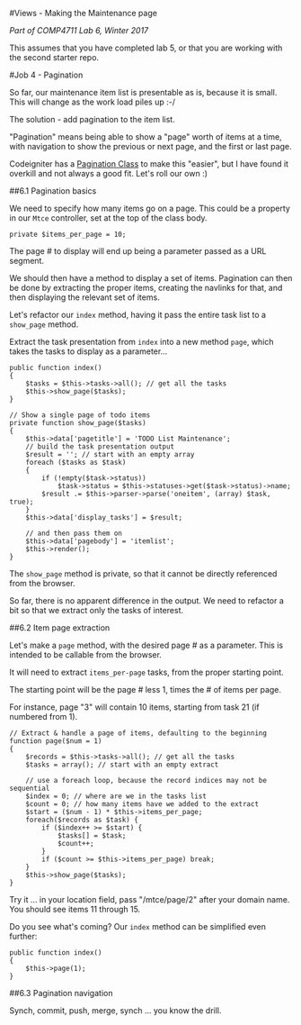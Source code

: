 #Views - Making the Maintenance page

_Part of COMP4711 Lab 6, Winter 2017_

<div class="alert alert-info">
This assumes that you have completed lab 5, or that you are working with the second starter repo.
</div>


#Job 4 - Pagination

So far, our maintenance item list is presentable as is, because it is small.
This will change as the work load piles up :-/

The solution - add pagination to the item list.

"Pagination" means being able to show a "page" worth of items at a time,
with navigation to show the previous or next page, and the first or
last page. 

Codeigniter has a 
[Pagination Class](https://www.codeigniter.com/user_guide/libraries/pagination.html) 
to make this "easier", but I have found it overkill and not always a good fit.
Let's roll our own :)

##6.1 Pagination basics

We need to specify how many items go on a page. This could be a property in our
`Mtce` controller, set at the top of the class body. 

	private $items_per_page = 10;

The page # to display will end up
being a parameter passed as a URL segment.

We should then have a method to display a set of items.
Pagination can then be done by extracting the proper items,
creating the navlinks for that, and then displaying
the relevant set of items.

Let's refactor our `index` method, having it pass the entire task list
to a `show_page` method.

Extract the task presentation from `index` into a new method `page`,
which takes the tasks to display as a parameter...

	public function index()
	{
		$tasks = $this->tasks->all(); // get all the tasks
		$this->show_page($tasks);
	}

	// Show a single page of todo items
	private function show_page($tasks)
	{
		$this->data['pagetitle'] = 'TODO List Maintenance';
		// build the task presentation output
		$result = ''; // start with an empty array		
		foreach ($tasks as $task)
		{
			if (!empty($task->status))
				$task->status = $this->statuses->get($task->status)->name;
			$result .= $this->parser->parse('oneitem', (array) $task, true);
		}
		$this->data['display_tasks'] = $result;

		// and then pass them on
		$this->data['pagebody'] = 'itemlist';
		$this->render();
	}

The `show_page` method is private, so that it cannot be directly referenced
from the browser.

So far, there is no apparent difference in the output. We need to refactor a bit
so that we extract only the tasks of interest.

##6.2 Item page extraction

Let's make a `page` method, with the desired page # as a parameter.
This is intended to be callable from the browser.

It will need to extract `items_per-page` tasks, from the proper starting point.

The starting point will be the page # less 1, times the # of items per page.

For instance, page "3" will contain 10 items, starting from task 21 (if numbered from 1).

	// Extract & handle a page of items, defaulting to the beginning
	function page($num = 1)
	{
		$records = $this->tasks->all(); // get all the tasks
		$tasks = array(); // start with an empty extract
		
		// use a foreach loop, because the record indices may not be sequential
		$index = 0; // where are we in the tasks list
		$count = 0; // how many items have we added to the extract
		$start = ($num - 1) * $this->items_per_page;
		foreach($records as $task) {
			if ($index++ >= $start) {
				$tasks[] = $task;
				$count++;
			}
			if ($count >= $this->items_per_page) break;
		}
		$this->show_page($tasks);
	}

Try it ... in your location field, pass "/mtce/page/2" after your domain name.
You should see items 11 through 15.

Do you see what's coming? Our `index` method can be simplified even further:

	public function index()
	{
		$this->page(1);
	}

##6.3 Pagination navigation



<div class="alert alert-info">
Synch, commit, push, merge, synch ... you know the drill.
</div>
